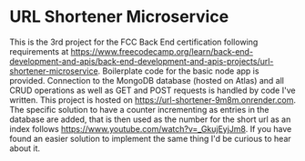 # URL Shortener Microservice

This is the 3rd project for the FCC Back End certification following requirements at https://www.freecodecamp.org/learn/back-end-development-and-apis/back-end-development-and-apis-projects/url-shortener-microservice. Boilerplate code for the basic node app is provided. Connection to the MongoDB database (hosted on Atlas) and all CRUD operations as well as GET and POST requests is handled by code I've written. This project is hosted on https://url-shortener-9m8m.onrender.com. The specific solution to have a counter incrementing as entries in the database are added, that is then used as the number for the short url as an index follows https://www.youtube.com/watch?v=_GkujEyjJm8. If you have found an easier solution to implement the same thing I'd be curious to hear about it.
